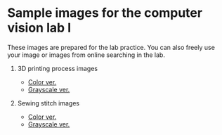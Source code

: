 # Sample images for the computer vision lab I

These images are prepared for the lab practice. You can also freely use your image or images from online searching in the lab.

1. 3D printing process images
    * [Color ver.](/data-samples/sample-3d-printing.jpg)
    * [Grayscale ver.](/data-samples/sample-3d-printing-gray.jpg)

2. Sewing stitch images
    * [Color ver.](/data-samples/sample-sewing-stitch.jpg)
    * [Grayscale ver.](/data-samples/sample-sewing-stitch-gray.jpg)
